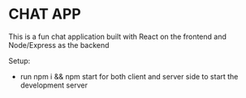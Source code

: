 # CHAT APP

This is a fun chat application built with React on the frontend and Node/Express as the backend

Setup:

* run npm i && npm start for both client and server side to start the development server
